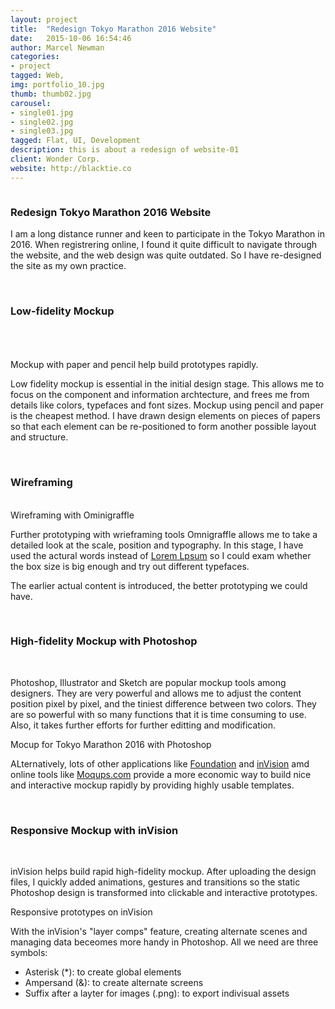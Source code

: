 ```yaml
---
layout: project
title:  "Redesign Tokyo Marathon 2016 Website"
date:   2015-10-06 16:54:46
author: Marcel Newman
categories:
- project
tagged: Web,
img: portfolio_10.jpg
thumb: thumb02.jpg
carousel:
- single01.jpg
- single02.jpg
- single03.jpg
tagged: Flat, UI, Development
description: this is about a redesign of website-01
client: Wonder Corp.
website: http://blacktie.co
---
```

<div class="img_row">
    <img class="col one" src="{{ site.baseurl }}/assets/img/blog/2015-10-06/mockup01.jpg" alt="" title="example image"/>    
</div>

<h3> Redesign Tokyo Marathon 2016 Website </h3>


I am a long distance runner and keen to participate in the Tokyo Marathon in 2016. When registrering online, I found it quite difficult to navigate through the website, and the web design was quite outdated. So I have re-designed the site as my own practice.

<br/>
<h3> Low-fidelity Mockup </h3>
<br/>

<div class="img_row">
	<img class="col one" src="{{ site.baseurl }}/assets/img/blog/2015-10-06/mockup01.jpg" alt="" title="example image"/>
	<img class="col one" src="{{ site.baseurl }}/assets/img/blog/2015-10-06/mockup02.jpg" alt="" title="example image"/>
	<img class="col one" src="{{ site.baseurl }}/assets/img/blog/2015-10-06/mockup03.jpg" alt="" title="example image"/>
</div>
<div class="img_row">
	<img class="col one" src="{{ site.baseurl }}/assets/img/blog/2015-10-06/mockup04.jpg" alt="" title="example image"/>
	<img class="col one" src="{{ site.baseurl }}/assets/img/blog/2015-10-06/mockup05.jpg" alt="" title="example image"/>
	<img class="col one" src="{{ site.baseurl }}/assets/img/blog/2015-10-06/mockup06.jpg" alt="" title="example image"/>
</div>
<div class="col three caption">
	Mockup with paper and pencil help build prototypes rapidly.
</div>

Low fidelity mockup is essential in the initial design stage. This allows me to focus on the component and information archtecture, and frees me from details like colors, typefaces and font sizes. Mockup using pencil and paper is the cheapest method. I have drawn design elements on pieces of papers so that each element can be re-positioned to form another possible layout and structure. 

<br/>
<h3> Wireframing </h3>
<br/>

<div>
	<img class="col three" src="{{ site.baseurl }}/assets/img/blog/2015-10-06/tokyo-marathon-wireframing.png" alt="" title="example image"/>
</div>
<div class="col three caption">
	Wireframing with Ominigraffle
</div>

Further prototyping with wrieframing tools Omnigraffle allows me to take a detailed look at the scale, position and typography. In this stage, I have used the actural words instead of <a href="http://www.lipsum.com/">Lorem Lpsum</a> so I could exam whether the box size is big enough and try out different typefaces. 

The earlier actual content is introduced, the better prototyping we could have.


&nbsp;
<h3> High-fidelity Mockup with Photoshop </h3>
<br/>

Photoshop, Illustrator and Sketch are popular mockup tools among designers. They are very powerful and allows me to adjust the content position pixel by pixel, and the tiniest difference between two colors. They are so powerful with so many functions that it is time consuming to use. Also, it takes further efforts for further editting and modification. 

<div>
	<img class="col three" src="{{ site.baseurl }}/assets/img/blog/2015-10-06/tokyo-marathon-web.jpg" alt="" title="example image"/>
</div>
<div class="col three caption">
	Mocup for Tokyo Marathon 2016 with Photoshop
</div>

ALternatively, lots of other applications like <a href="http://foundation.zurb.com/">Foundation</a> and <a href="http://www.invisionapp.com/">inVision</a> amd online tools like <a href="https://moqups.com/"> Moqups.com</a> provide a more economic way to build nice and interactive mockup rapidly by providing highly usable templates. 

&nbsp;
<h3> Responsive Mockup with inVision </h3>
<br/>

inVision helps build rapid high-fidelity mockup. After uploading the design files, I quickly added animations, gestures and transitions so the static Photoshop design is transformed into clickable and interactive prototypes.

<div>
	<img class="col three" src="{{ site.baseurl }}/assets/img/blog/2015-10-06/marathon-invision.png" alt="" title="example image"/>
</div>

<div class="col three caption">
	Responsive prototypes on inVision
</div>

With the inVision's "layer comps" feature, creating alternate scenes and managing data beceomes more handy in Photoshop. All we need are three symbols:

<ul>
	<li>Asterisk (*): to create global elements</li>
	<li>Ampersand (&): to create alternate screens</li>
	<li>Suffix after a layter for images (.png): to export indivisual assets</li>
</ul> 
